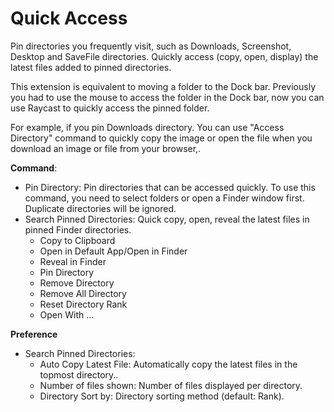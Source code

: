 # Quick Access

Pin directories you frequently visit, such as Downloads, Screenshot, Desktop and SaveFile directories.
Quickly access (copy, open, display) the latest files added to pinned directories.

This extension is equivalent to moving a folder to the Dock bar. Previously you had to use the mouse to access the folder in the Dock bar, now you can use Raycast to quickly access the pinned folder.

For example, if you pin Downloads directory.
You can use "Access Directory" command to quickly copy the image or open the file when you download an image or file from your browser,.

**Command**:

- Pin Directory: Pin directories that can be accessed quickly. To use this command, you need to select folders or open a Finder window first. Duplicate directories will be ignored.
- Search Pinned Directories: Quick copy, open, reveal the latest files in pinned Finder directories.
  - Copy to Clipboard
  - Open in Default App/Open in Finder
  - Reveal in Finder
  - Pin Directory
  - Remove Directory
  - Remove All Directory
  - Reset Directory Rank
  - Open With ...

**Preference**

- Search Pinned Directories:
  - Auto Copy Latest File: Automatically copy the latest files in the topmost directory..
  - Number of files shown: Number of files displayed per directory.
  - Directory Sort by: Directory sorting method (default: Rank).
